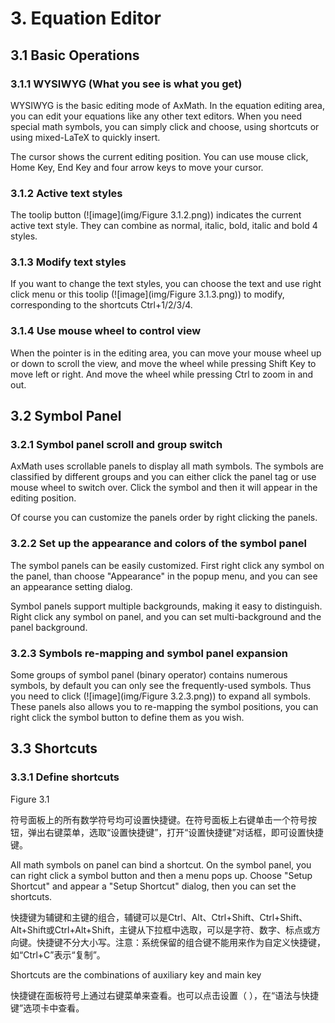 # 3. Equation Editor

## 3.1 Basic Operations

### 3.1.1 WYSIWYG (What you see is what you get)

WYSIWYG is the basic editing mode of AxMath. In the equation editing area, you can edit your equations like any other text editors. When you need special math symbols, you can simply click and choose, using shortcuts or using mixed-LaTeX to quickly insert.

The cursor shows the current editing position. You can use mouse click, Home Key, End Key and four arrow keys to move your cursor.

### 3.1.2 Active text styles

The toolip button (![image](img/Figure 3.1.2.png)) indicates the current active text style. They can combine as normal, italic, bold, italic and bold 4 styles.

### 3.1.3 Modify text styles

If you want to change the text styles, you can choose the text and use right click menu or this toolip (![image](img/Figure 3.1.3.png)) to modify, corresponding to the shortcuts Ctrl+1/2/3/4.

### 3.1.4 Use mouse wheel to control view

When the pointer is in the editing area, you can move your mouse wheel up or down to scroll the view, and move the wheel while pressing Shift Key to move left or right. And move the wheel while pressing Ctrl to zoom in and out.

## 3.2 Symbol Panel

### 3.2.1 Symbol panel scroll and group switch

AxMath uses scrollable panels to display all math symbols. The symbols are classified by different groups and you can either click the panel tag or use mouse wheel to switch over. Click the symbol and then it will appear in the editing position.

Of course you can customize the panels  order by right clicking the panels.

### 3.2.2 Set up the appearance and colors of the symbol panel

The symbol panels can be easily customized. First right click any symbol on the panel, than choose "Appearance" in the popup menu, and you can see an appearance setting dialog.

Symbol panels support multiple backgrounds, making it easy to distinguish. Right click any symbol on panel, and you can set multi-background and the panel background.

### 3.2.3 Symbols re-mapping and symbol panel expansion

Some groups of symbol panel (binary operator) contains numerous symbols, by default you can only see the frequently-used symbols. Thus you need to click (![image](img/Figure 3.2.3.png)) to expand all symbols. These panels also allows you to re-mapping the symbol positions, you can right click the symbol button to define them as you wish.

## 3.3 Shortcuts

### 3.3.1 Define shortcuts

Figure 3.1

符号面板上的所有数学符号均可设置快捷键。在符号面板上右键单击一个符号按钮，弹出右键菜单，选取“设置快捷键”，打开“设置快捷键”对话框，即可设置快捷键。

All math symbols on panel can bind a shortcut. On the symbol panel, you can right click a symbol button and then a menu pops up. Choose "Setup Shortcut" and appear a "Setup Shortcut" dialog, then you can set the shortcuts.
快捷键为辅键和主键的组合，辅键可以是Ctrl、Alt、Ctrl+Shift、Ctrl+Shift、Alt+Shift或Ctrl+Alt+Shift，主键从下拉框中选取，可以是字符、数字、标点或方向键。快捷键不分大小写。注意：系统保留的组合键不能用来作为自定义快捷键，如“Ctrl+C”表示“复制”。
Shortcuts are the combinations of auxiliary key and main key快捷键在面板符号上通过右键菜单来查看。也可以点击设置（ ），在“语法与快捷键”选项卡中查看。